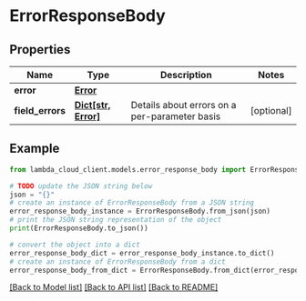 # ErrorResponseBody


## Properties

Name | Type | Description | Notes
------------ | ------------- | ------------- | -------------
**error** | [**Error**](Error.md) |  | 
**field_errors** | [**Dict[str, Error]**](Error.md) | Details about errors on a per-parameter basis | [optional] 

## Example

```python
from lambda_cloud_client.models.error_response_body import ErrorResponseBody

# TODO update the JSON string below
json = "{}"
# create an instance of ErrorResponseBody from a JSON string
error_response_body_instance = ErrorResponseBody.from_json(json)
# print the JSON string representation of the object
print(ErrorResponseBody.to_json())

# convert the object into a dict
error_response_body_dict = error_response_body_instance.to_dict()
# create an instance of ErrorResponseBody from a dict
error_response_body_from_dict = ErrorResponseBody.from_dict(error_response_body_dict)
```
[[Back to Model list]](../README.md#documentation-for-models) [[Back to API list]](../README.md#documentation-for-api-endpoints) [[Back to README]](../README.md)


